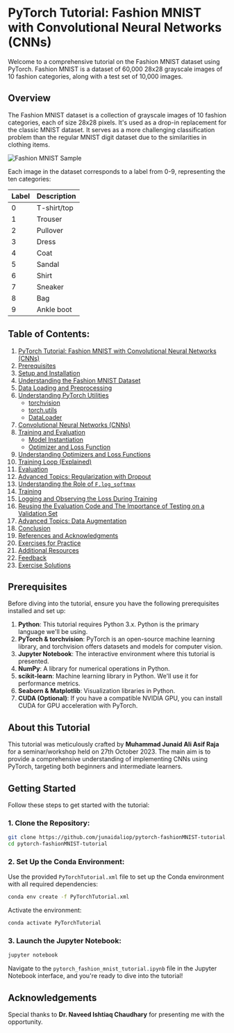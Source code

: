 # PyTorch Tutorial: Fashion MNIST with Convolutional Neural Networks (CNNs)

Welcome to a comprehensive tutorial on the Fashion MNIST dataset using PyTorch. Fashion MNIST is a dataset of 60,000 28x28 grayscale images of 10 fashion categories, along with a test set of 10,000 images.

## Overview

The Fashion MNIST dataset is a collection of grayscale images of 10 fashion categories, each of size 28x28 pixels. It's used as a drop-in replacement for the classic MNIST dataset. It serves as a more challenging classification problem than the regular MNIST digit dataset due to the similarities in clothing items.

![Fashion MNIST Sample](https://github.com/zalandoresearch/fashion-mnist/raw/master/doc/img/fashion-mnist-sprite.png)

Each image in the dataset corresponds to a label from 0-9, representing the ten categories:

| Label | Description |
| --- | --- |
| 0 | T-shirt/top |
| 1 | Trouser |
| 2 | Pullover |
| 3 | Dress |
| 4 | Coat |
| 5 | Sandal |
| 6 | Shirt |
| 7 | Sneaker |
| 8 | Bag |
| 9 | Ankle boot |

## Table of Contents:

1. [PyTorch Tutorial: Fashion MNIST with Convolutional Neural Networks (CNNs)](#pytorch-tutorial-fashion-mnist-with-convolutional-neural-networks-cnns)
2. [Prerequisites](#prerequisites)
3. [Setup and Installation](#setup-and-installation)
4. [Understanding the Fashion MNIST Dataset](#understanding-the-fashion-mnist-dataset)
5. [Data Loading and Preprocessing](#data-loading-and-preprocessing)
6. [Understanding PyTorch Utilities](#understanding-pytorch-utilities)
   - [torchvision](#torchvision)
   - [torch.utils](#torchutils)
   - [DataLoader](#dataloader)
7. [Convolutional Neural Networks (CNNs)](#convolutional-neural-networks-cnns)
8. [Training and Evaluation](#training-and-evaluation)
   - [Model Instantiation](#model-instantiation)
   - [Optimizer and Loss Function](#optimizer-and-loss-function)
9. [Understanding Optimizers and Loss Functions](#understanding-optimizers-and-loss-functions)
10. [Training Loop (Explained)](#training-loop-explained)
11. [Evaluation](#evaluation)
12. [Advanced Topics: Regularization with Dropout](#advanced-topics-regularization-with-dropout)
13. [Understanding the Role of `F.log_softmax`](#understanding-the-role-of-flog_softmax)
14. [Training](#training)
15. [Logging and Observing the Loss During Training](#logging-and-observing-the-loss-during-training)
16. [Reusing the Evaluation Code and The Importance of Testing on a Validation Set](#reusing-the-evaluation-code-and-the-importance-of-testing-on-a-validation-set)
17. [Advanced Topics: Data Augmentation](#advanced-topics-data-augmentation)
18. [Conclusion](#conclusion)
19. [References and Acknowledgments](#references-and-acknowledgments)
20. [Exercises for Practice](#exercises-for-practice)
21. [Additional Resources](#additional-resources)
22. [Feedback](#feedback)
23. [Exercise Solutions](#exercise-solutions)

## Prerequisites

Before diving into the tutorial, ensure you have the following prerequisites installed and set up:

1. **Python**: This tutorial requires Python 3.x. Python is the primary language we'll be using.
2. **PyTorch & torchvision**: PyTorch is an open-source machine learning library, and torchvision offers datasets and models for computer vision.
3. **Jupyter Notebook**: The interactive environment where this tutorial is presented.
4. **NumPy**: A library for numerical operations in Python.
5. **scikit-learn**: Machine learning library in Python. We'll use it for performance metrics.
6. **Seaborn & Matplotlib**: Visualization libraries in Python.
7. **CUDA (Optional)**: If you have a compatible NVIDIA GPU, you can install CUDA for GPU acceleration with PyTorch.

## About this Tutorial

This tutorial was meticulously crafted by **Muhammad Junaid Ali Asif Raja** for a seminar/workshop held on 27th October 2023. The main aim is to provide a comprehensive understanding of implementing CNNs using PyTorch, targeting both beginners and intermediate learners.

## Getting Started

Follow these steps to get started with the tutorial:

### 1. Clone the Repository:

```bash
git clone https://github.com/junaidaliop/pytorch-fashionMNIST-tutorial.git
cd pytorch-fashionMNIST-tutorial
```


### 2. Set Up the Conda Environment:

Use the provided `PyTorchTutorial.xml` file to set up the Conda environment with all required dependencies:

```bash
conda env create -f PyTorchTutorial.xml
```

Activate the environment:

```bash
conda activate PyTorchTutorial
```

### 3. Launch the Jupyter Notebook:

```bash
jupyter notebook
```

Navigate to the `pytorch_fashion_mnist_tutorial.ipynb` file in the Jupyter Notebook interface, and you're ready to dive into the tutorial!

## Acknowledgements

Special thanks to **Dr. Naveed Ishtiaq Chaudhary** for presenting me with the opportunity.
